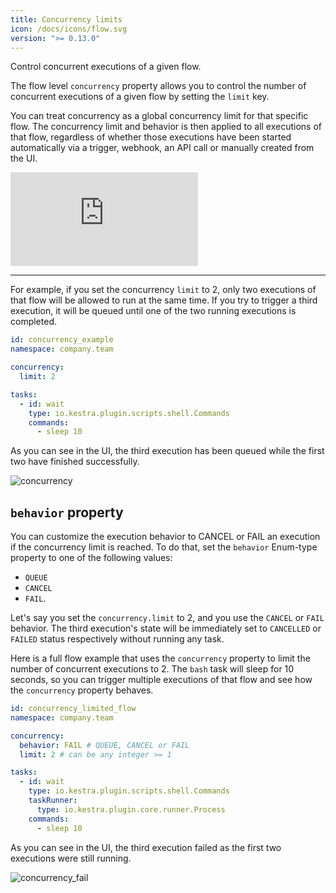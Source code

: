 ```yaml
---
title: Concurrency limits
icon: /docs/icons/flow.svg
version: ">= 0.13.0"
---
```


Control concurrent executions of a given flow.

The flow level `concurrency` property allows you to control the number of concurrent executions of a given flow by setting the `limit` key.

You can treat concurrency as a global concurrency limit for that specific flow. The concurrency limit and behavior is then applied to all executions of that flow, regardless of whether those executions have been started automatically via a trigger, webhook, an API call or manually created from the UI.

<div class="video-container">
  <iframe src="https://www.youtube.com/embed/lDGOqqMyQEo?si=01KzCswO3dHdhYdt" title="YouTube video player" frameborder="0" allow="accelerometer; autoplay; clipboard-write; encrypted-media; gyroscope; picture-in-picture; web-share" referrerpolicy="strict-origin-when-cross-origin" allowfullscreen></iframe>
</div>

---

For example, if you set the concurrency `limit` to 2, only two executions of that flow will be allowed to run at the same time. If you try to trigger a third execution, it will be queued until one of the two running executions is completed.

```yaml
id: concurrency_example
namespace: company.team

concurrency:
  limit: 2

tasks:
  - id: wait
    type: io.kestra.plugin.scripts.shell.Commands
    commands:
      - sleep 10

```

As you can see in the UI, the third execution has been queued while the first two have finished successfully.

![concurrency](../../workflow-components/concurrency.png)

## `behavior` property

You can customize the execution behavior to CANCEL or FAIL an execution if the concurrency limit is reached. To do that, set the `behavior` Enum-type property to one of the following values:

- `QUEUE`
- `CANCEL`
- `FAIL`.

Let's say you set the `concurrency.limit` to 2, and you use the `CANCEL` or `FAIL` behavior. The third execution's state will be immediately set to `CANCELLED` or `FAILED` status respectively without running any task.

Here is a full flow example that uses the `concurrency` property to limit the number of concurrent executions to 2. The `bash` task will sleep for 10 seconds, so you can trigger multiple executions of that flow and see how the `concurrency` property behaves.

```yaml
id: concurrency_limited_flow
namespace: company.team

concurrency:
  behavior: FAIL # QUEUE, CANCEL or FAIL
  limit: 2 # can be any integer >= 1

tasks:
  - id: wait
    type: io.kestra.plugin.scripts.shell.Commands
    taskRunner:
      type: io.kestra.plugin.core.runner.Process
    commands:
      - sleep 10
```

As you can see in the UI, the third execution failed as the first two executions were still running.

![concurrency_fail](../../workflow-components/concurrency_fail.png)

